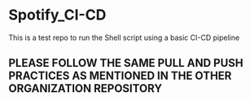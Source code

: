 # Spotify_CI-CD
This is a test repo to run the Shell script using a basic CI-CD pipeline

## PLEASE FOLLOW THE SAME PULL AND PUSH PRACTICES AS MENTIONED IN THE OTHER ORGANIZATION REPOSITORY
